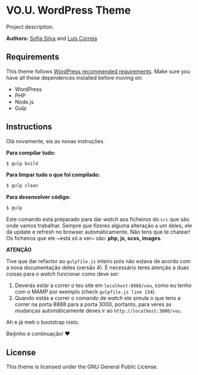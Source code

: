 # VO.U. WordPress Theme

Project description.

**Authors:** [Sofia Silva](https://github.com/literallysofia) and [Luís Correia](https://github.com/luigicorreia)

## Requirements

This theme follows [WordPress recommended requirements](https://wordpress.org/about/requirements/). Make sure you have all these dependences installed before moving on:

* WordPress
* PHP
* Node.js
* Gulp

## Instructions

Olá novamente, eis as novas instruções.

**Para compilar tudo:**
```bash
$ gulp build
```

**Para limpar tudo o que foi compilado:**
```bash
$ gulp clean
```

**Para desenvolver código:**

```bash
$ gulp
```

Este comando está preparado para dar *watch* aos ficheiros do ```src``` que são onde vamos trabalhar. Sempre que fizeres alguma alteração a um deles, ele dá update e refresh no browser automáticamente. Não tens que te chatear! Os ficheiros que ele ~está só a ver~ são: **php, js, scss, images**.

**ATENÇÃO**

Tive que dar refactor ao ```gulpfile.js``` inteiro pois não estava de acordo com a nova documentação deles (versão 4). É necessário teres atenção a duas coisas para o *watch* funcionar como deve ser:

1) Deverás estár a correr o teu site em ```localhost:8888/vou```, como eu tenho com o MAMP por exemplo (check ```gulpfile.js line 134```).
2) Quando estás a correr o comando de *watch* ele simula o que tens a correr na porta 8888 para a porta 3000, portanto, para veres as mudanças automáticamente deves ir ao ```http://localhost:3000/vou```.

Ah e já meti o bootstrap nisto.

Beijinho e continuação! :heart:

## License
This theme is licensed under the GNU General Public License.